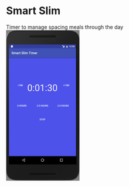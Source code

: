 # Smart Slim
Timer to manage spacing meals through the day
<br/>
<img src="base_screen_shot.png" width="200" />
